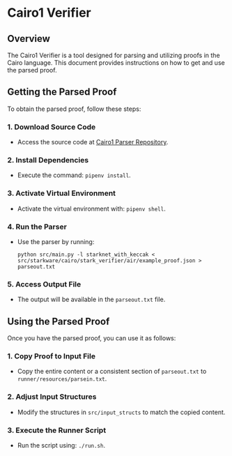 # Cairo1 Verifier

## Overview

The Cairo1 Verifier is a tool designed for parsing and utilizing proofs in the Cairo language. This document provides instructions on how to get and use the parsed proof.

## Getting the Parsed Proof

To obtain the parsed proof, follow these steps:

### 1. Download Source Code

- Access the source code at [Cairo1 Parser Repository](https://github.com/neotheprogramist/cairo-lang/tree/parser).

### 2. Install Dependencies

- Execute the command: `pipenv install`.

### 3. Activate Virtual Environment

- Activate the virtual environment with: `pipenv shell`.

### 4. Run the Parser

- Use the parser by running:
  ```
  python src/main.py -l starknet_with_keccak < src/starkware/cairo/stark_verifier/air/example_proof.json > parseout.txt
  ```

### 5. Access Output File

- The output will be available in the `parseout.txt` file.

## Using the Parsed Proof

Once you have the parsed proof, you can use it as follows:

### 1. Copy Proof to Input File

- Copy the entire content or a consistent section of `parseout.txt` to `runner/resources/parsein.txt`.

### 2. Adjust Input Structures

- Modify the structures in `src/input_structs` to match the copied content.

### 3. Execute the Runner Script

- Run the script using: `./run.sh`.
